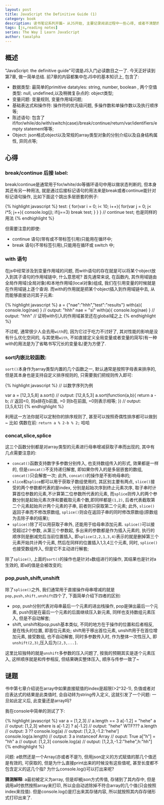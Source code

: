 ```yaml
---
layout: post
title: JavaScript the Definitive Guide (1)
category: book
description: 读书笔记系列开篇~ 从JS开始, 主要记录阅读过程中一些心得, 或者不清楚的点. 本文主要为"JavaScript the definitive guide"的前7章内容相关记录.
tags: [js,reading notes] 
series: The Way I Learn JavaScript
author: taoalpha
---
```


## 概述

"JavaScript: the definitive guide"可谓是JS入门必读数目之一了. 今天正好读到第7章, 做一简单总结. 前7章的内容都集中在JS中的基本知识上, 包含了:

- 数据类型: 最简单的primitive datatyles: string, number, boolean , 两个空值类型: null, undefined,以及稍微复杂点的: object类型; 
- 变量问题: 变量规则, 变量作用域问题;
- 基础表达式和操作符: 操作符的优先级问题, 多操作数和单操作数以及执行顺序等;
- 陈述语句: 包含了if/for/while/do/with/switch(case)/break/continue/return/var/identifiers/empty statement等等;
- Object: json格式object以及常规的array类型对象的分别介绍以及自身结构属性, 异同点等;

## 心得

### break/continue 后接 label:

  break/continue是通常用于for/white/do等循环语句中用以做状态判断的, 但本身其还有另一种用法, 就是通过后接标记语句的用法来是break或者continue能针对标记语句操作, 比如下面这个跳出多层嵌套的例子: 

{% highlight javascript %}
test:
{
  for(var i = 0; i< 10; i++){
    for(var j = 0; j< i*5; j++){
      console.log(j);
      if(j==3) break test;
    }
  }
}
// continue test; 也是同样的用法
{% endhighlight %}

但需要注意的即使: 

- continue 语句(带有或不带标签引用)只能用在循环中;
- break 语句(不带标签引用),只能用在循环或 switch 中;


### with 语句

在js中经常涉及到变量作用域的问题, 而with语句的存在就是可以将某个object放入到其子语句的作用域链中, 什么意思呢? 首先通常来说, 在函数内, 其作用域链由全局作用域(全局对象)和本地作用域(local对象)组成, 我们在引用变量的时候就是在作用域链上逐个查询. 而with的作用就是把某个object插入到作用域链中去, 从而能够直接访问其子元素:

{% highlight javascript %}
a = {"nae":"hhh","test":"results"}
with(a){
  console.log(nae)
}
// output: "hhh"
nae = "sl"
with(a){
  console.log(nae)
}
// output: "hhh"
// 证明with引入的作用域甚至还在global域之上
{% endhighlight %}

不过呢, 通常很少人会去用`with`的, 因为它过于吃力不讨好了, 其对性能的影响是没有什么优化空间的, 与其使用`with`, 不如直接定义全局变量或者变量的简写(有一种with的用法是为了省略书写冗长的变量名)更为方便了.

### sort内嵌比较函数:

`sort()`本身作为array类型内置的几个函数之一, 默认通常是按照字母表来排序的, 但是其本身也是支持自定义排序规则的, 只需要我们把规则传入即可:

{% highlight javascript %}
// 以数字序列为例

var a = [12,3,5,8]
a.sort()
// output: [12,8,5,3]
a.sort(function(a,b){
return a - b;
// 返回<0, 则a排在b前面, >0 则b在前面, =0则表示相等;
})
// output: [3,5,8,12]
{% endhighlight %}

利用这一方法你就可以定制你的排序规则了, 甚至可以按照奇偶性排序都可以做到~ 比如 偶数在前: `return a % 2-b % 2;` 哈哈

### concat,slice,splice

这三个函数分别都是对array类型的元素进行母串增减获取子串而出现的, 其中有几点需要注意的:

- `concat()`函数支持数字多参数分别传入, 也支持数组传入的形式, 效果都是一样的, 但是`concat()`不支持递归解套, 即如果你传入的是多层嵌套的数组, `concat()`只会解套一次; 此外, `concat()`的操作是不影响母串的;
- `slice`和`splice`都可以用于获取子数组使用的, 其区别主要有两点, `slice()`接受的两个参数都代表的是index, 分别是起始次序到终止元素次序, 取子串时计算首位参数的元素,不计算第二位参数所代表的元素, 而`splice`则传入的两个参数分别是起始元素次序和要截取元素个数,即同样都是`(1,2)`, 后者代表截取第二个元素起始共计两个元素的子串, 前者则只获取第二个元素; 此外, `slice()`返回子串而不修改原数组, `splice()`则会在返回子串的同时修改原数组(原数组为去除子串的结果);
- `splice()`除了可以用获取子串外, 还能用于给母串添加元素. `splice()`可以接受超过2个参数, 从第三个参数起, 多出来的参数都是作为插入元素的, 执行的顺序则是删减完后当前位置插入, 即`splice(2,2,1,3,4)`表示的就是删掉第三个元素开始共计两个元素, 然后在同样的位置插入1,3,4三个元素, 同时, `splice()`也接受数组传入, 但是它不主动进行解套;

除了`splice()`, 上面的`sort()`的操作也是针对`a`数组进行的操作, 其结果也是针对a生效的, 即a的值是会被改变的;

### pop,push,shift,unshift

除了`splice()`之外, 我们通常用于直接操作母串增减的就是`pop,push,shift,unshift`四个了, 下面简单介绍下四者的区别:

- pop, push分别代表对母串最后一个元素的进出栈操作, pop是弹出最后一个元素, push则是在最后一个元素的后面继续压入新元素, 同样也支持数组元素压入, 但是不自动解套;
- shift, unshift和pop,push基本类似, 不同的地方在于操作的位置和后者相反, 是在栈头的位置, 即首位元素处; shift用于移出首位元素, unshift用于在首位增加元素, 接受数组, 也不自动解套, 同时多参数传入时, 作为整体一次性压入, 即`unshift(2,3)`,压入后为`[2,3,...]`.

这里比较独特的就是`unshift`多参数的压入问题了, 按我的预期其实是逐个元素压入, 这样顺序就是和传参相反, 但结果确实整体压入, 顺序与传参一致了~

## 谜题

书中第七章介绍说在array中如果直接赋值的index是超限(>2^32-1), 负值或者对应表达式的结果是此类值时, 会自动转为string传入定义, 这就引发了一个问题: 一旦如此定义后, 此变量还是array吗?

我在console中简单的测试了下:

{% highlight javascript %}
var a = [1,2,3]
// a.length == 3
a[-1.2] = "hehe"
a
// output: [1,2,3]  where is a[-1.2] ?
a[-1.2]
// output: "hehe"  WTF???
a.length
// output: 3 ??
console.log(a)
// output: [1,2,3,-1.2:'hehe']
console.log(a.length)
// output: 3
a instanceof Array
// ouput: True
a["h"] = "hh"
a
// output: [1,2,3]
console.log(a)
// output: [1,2,3,-1.2:"hehe",h:"hh"]
{% endhighlight %}

问题: a依然还是一个Array(亦或者不是?), 但用json定义的方式赋值的那几个值还是有效的, 可获取的, 但是为什么直接print出来的时候没有这些值呢, 甚至长度都不包含定义的这几个指? 为什么console.log()可以打出来呢?

**猜测解释**: a最初被定义为array, 但是却被json方式传值, 存储到了其内存中, 但是调用a时依然按照array来打印, 所以会自动滤除掉不符合array的几个值(只会按照index来找值). 但是console.log()是打出来其存储内容, 所以就按照其内存存储形式打印出来了.
